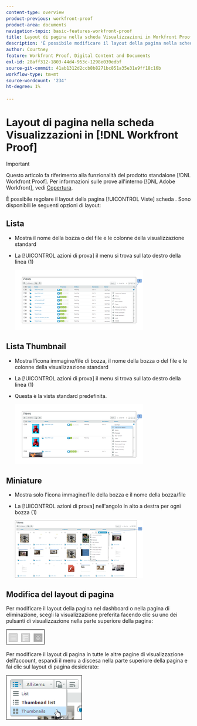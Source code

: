 ```yaml
---
content-type: overview
product-previous: workfront-proof
product-area: documents
navigation-topic: basic-features-workfront-proof
title: Layout di pagina nella scheda Visualizzazioni in Workfront Proof
description: 'È possibile modificare il layout della pagina nella scheda Visualizzazioni. Sono disponibili le seguenti opzioni di layout: EDIT ME.'
author: Courtney
feature: Workfront Proof, Digital Content and Documents
exl-id: 28aff312-1803-44d4-953c-1298e039edbf
source-git-commit: 41ab1312d2ccb8b8271bc851a35e31e9ff18c16b
workflow-type: tm+mt
source-wordcount: '234'
ht-degree: 1%

---
```


# Layout di pagina nella scheda Visualizzazioni in [!DNL Workfront Proof]

>[!IMPORTANT]
>
>Questo articolo fa riferimento alla funzionalità del prodotto standalone [!DNL Workfront Proof]. Per informazioni sulle prove all&#39;interno [!DNL Adobe Workfront], vedi [Copertura](../../../review-and-approve-work/proofing/proofing.md).

È possibile regolare il layout della pagina [!UICONTROL Viste] scheda . Sono disponibili le seguenti opzioni di layout:

## Lista

* Mostra il nome della bozza o del file e le colonne della visualizzazione standard
* La [!UICONTROL azioni di prova] il menu si trova sul lato destro della linea (1)

   ![Page_views_-_list_view.png](assets/page-views---list-view-350x164.png)

## Lista Thumbnail

* Mostra l&#39;icona immagine/file di bozza, il nome della bozza o del file e le colonne della visualizzazione standard
* La [!UICONTROL azioni di prova] il menu si trova sul lato destro della linea (1)
* Questa è la vista standard predefinita.

   ![Page_views_-_thumbnails_list_view.png](assets/page-views---thumbnails-list-view-350x164.png)

## Miniature

* Mostra solo l&#39;icona immagine/file della bozza e il nome della bozza/file
* La [!UICONTROL azioni di prova] nell&#39;angolo in alto a destra per ogni bozza (1)

   ![Page_views_-_thumbnails_view.png](assets/page-views---thumbnails-view-350x156.png)

## Modifica del layout di pagina

Per modificare il layout della pagina nel dashboard o nella pagina di eliminazione, scegli la visualizzazione preferita facendo clic su uno dei pulsanti di visualizzazione nella parte superiore della pagina:

![Page_views_old_menu.png](assets/page-views-old-menu.png)

Per modificare il layout di pagina in tutte le altre pagine di visualizzazione dell’account, espandi il menu a discesa nella parte superiore della pagina e fai clic sul layout di pagina desiderato:

![Page_views_new_menu.png](assets/page-views-new-menu.png)
